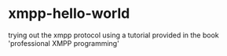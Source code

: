 xmpp-hello-world
================

trying out the xmpp protocol using a tutorial provided in the book 'professional XMPP programming'
